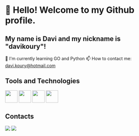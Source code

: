 # 👋 Hello! Welcome to my Github profile.
## My name is Davi and my nickname is "davikoury"!

 🌱 I'm currently learning GO and Python
 📫 How to contact me: davi.koury@hotmail.com


## Tools and Technologies
<img loading="lazy" src="https://cdn.jsdelivr.net/gh/devicons/devicon@latest/icons/python/python-original.svg" width="40" height="40"/> <img loading="lazy" src="https://cdn.jsdelivr.net/gh/devicons/devicon@latest/icons/go/go-original.svg" width="40" height="40"/> <img loading="lazy" src="https://cdn.jsdelivr.net/gh/devicons/devicon@latest/icons/linux/linux-original.svg" width="40" height="40"/> <img loading="lazy" src="https://cdn.jsdelivr.net/gh/devicons/devicon@latest/icons/azuresqldatabase/azuresqldatabase-original.svg" width="40" height="40"/>

      
## Contacts
<div>
<a href = "mailto:davi.koury@hotmail.com"><img loading="lazy" src="https://img.shields.io/badge/Microsoft_Outlook-0078D4?style=for-the-badge&logo=microsoft-outlook&logoColor=white" target="_blank"></a>
<a href="https://www.linkedin.com/in/davikoury" target="_blank"><img loading="lazy" src="https://img.shields.io/badge/-LinkedIn-%230077B5?style=for-the-badge&logo=linkedin&logoColor=white" target="_blank"></a>   
</div>







<!-- ### Olá! Eu sou o Davi Koury 👋

[![LinkedIn](https://img.shields.io/badge/LinkedIn-0077B5?style=for-the-badge&logo=linkedin&logoColor=white)](https://www.linkedin.com/in/davikoury/)

![Davi Koury GitHub stats](https://github-readme-stats.vercel.app/api?username=davikoury&show_icons=true&theme=radical)

[![Top Langs](https://github-readme-stats.vercel.app/api/top-langs/?username=davikoury)](https://github.com/anuraghazra/github-readme-stats)

## Tecnologias que eu uso no meu dia a dia 🔥

<div style="display: inline_block"><br/> 
<img align="center" alt="python" src= "https://img.shields.io/badge/Python-3776AB?style=for-the-badge&logo=python&logoColor=white"/>
<div style="display: inline_block"><br/> 
<img align="center" alt="HTML" src= "https://img.shields.io/badge/HTML-239120?style=for-the-badge&logo=html5&logoColor=white"/>
<div style="display: inline_block"><br/> 
<img align="center" alt="CSS" src= "https://img.shields.io/badge/CSS-239120?&style=for-the-badge&logo=css3&logoColor=white"/>
<div style="display: inline_block"><br/> 
<img align="center" alt="JavaScript" src= "https://img.shields.io/badge/JavaScript-F7DF1E?style=for-the-badge&logo=javascript&logoColor=black"/>
<div style="display: inline_block"><br/> 
<img align="center" alt="MySQL" src= "https://img.shields.io/badge/MySQL-00000F?style=for-the-badge&logo=mysql&logoColor=white"/>
-->


